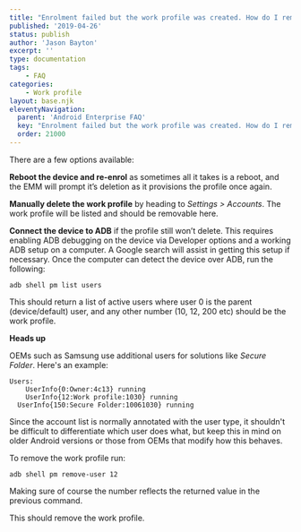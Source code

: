 ```yaml
---
title: "Enrolment failed but the work profile was created. How do I remove it?"
published: '2019-04-26'
status: publish
author: 'Jason Bayton'
excerpt: ''
type: documentation
tags: 
    - FAQ
categories:
    - Work profile
layout: base.njk
eleventyNavigation:
  parent: 'Android Enterprise FAQ'
  key: "Enrolment failed but the work profile was created. How do I remove it?"
  order: 21000
--- 
```

There are a few options available:

**Reboot the device and re-enrol** as sometimes all it takes is a reboot, and the EMM will prompt it’s deletion as it provisions the profile once again.

**Manually delete the work profile** by heading to *Settings &gt; Accounts*. The work profile will be listed and should be removable here.

**Connect the device to ADB** if the profile still won’t delete. This requires enabling ADB debugging on the device via Developer options and a working ADB setup on a computer. A Google search will assist in getting this setup if necessary. Once the computer can detect the device over ADB, run the following:

`adb shell pm list users`

This should return a list of active users where user 0 is the parent (device/default) user, and any other number (10, 12, 200 etc) should be the work profile. 

<div class="callout">

**Heads up**

OEMs such as Samsung use additional users for solutions like _Secure Folder_. Here's an example:

```
Users:
	UserInfo{0:Owner:4c13} running
	UserInfo{12:Work profile:1030} running
  UserInfo{150:Secure Folder:10061030} running
```

Since the account list is normally annotated with the user type, it shouldn't be difficult to differentiate which user does what, but keep this in mind on older Android versions or those from OEMs that modify how this behaves.

</div>

To remove the work profile run:

`adb shell pm remove-user 12`

Making sure of course the number reflects the returned value in the previous command.

This should remove the work profile.


